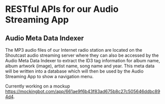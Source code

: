 # RESTful APIs for our Audio Streaming App

## Audio Meta Data Indexer

The MP3 audio files of our Internet radio station are located on the Shoutcast audio streaming server where they can also be accessed by the Audio Meta Data Indexer to extract the ID3 tag information for album name, album artwork (image), artist name, song name and year. This meta data will be written into a database which will then be used by the Audio Streaming App to show a navigation menu.

Currently working on a mockup https://mockingbot.com/app/661ae9f6b43f83ad675b8c27c505646ddbc894d4.
